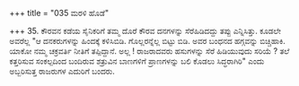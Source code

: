 +++
title = "035 ಮರಳಿ ಹೊಡೆ"

+++
35. ಕೌರವನ ಕಡೆಯ ಸೈನಿಕರಿಗೆ ತಮ್ಮ ದೊರೆ ಕೌರವ ದನಗಳನ್ನು ಸೆರೆಹಿಡಿದದ್ದು ತಪ್ಪು ಎನ್ನಿಸಿತ್ತು. ಕೂಡಲೇ ಅವರೆಲ್ಲ "ಆ ದನಕರುಗಳನ್ನು ಹಿಂದಕ್ಕೆ ಕಳಿಸಿಬಿಡಿ. ಗೊಲ್ಲರನ್ನೆಲ್ಲ ಬಿಟ್ಟು ಬಿಡಿ. ಅವರ ಬಂಧನದ ಹಗ್ಗವನ್ನು ಬಿಚ್ಚಿಹಾಕಿ. ಯಾಕೋ ನಮ್ಮ ಚಕ್ರವರ್ತಿ ನೀತಿಗೆ ತಪ್ಪಿದ್ದಾನೆ. ಅಲ್ಲ ! ರಾಜರಾದವರು ಹಸುಗಳನ್ನು ಸೆರೆ ಹಿಡಿಯುವುದು ಸರಿಯೆ ? ತಲೆ ಕತ್ತರಿಸುವ ಸಂಕಲ್ಪದಿಂದ ಬಂದಿರುವ ಶತ್ರುವಿನ ಬಾಣಗಳಿಗೆ ಪ್ರಾಣಗಳನ್ನು ಬಲಿ ಕೊಡಲು ಸಿದ್ಧರಾಗಿರಿ" ಎಂದು ಅಬ್ಬರಿಸುತ್ತ ರಾಜರುಗಳ ಎದುರಿಗೆ ಬಂದರು.